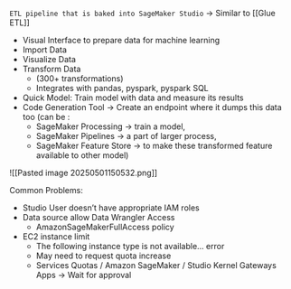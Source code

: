 `ETL pipeline that is baked into SageMaker Studio` → Similar to [[Glue ETL]]

- Visual Interface to prepare data for machine learning
- Import Data
- Visualize Data
- Transform Data 
	- (300+ transformations)
	- Integrates with pandas, pyspark, pyspark SQL
- Quick Model: Train model with data and measure its results
- Code Generation Tool → Create an endpoint where it dumps this data too (can be :
	- SageMaker Processing → train a model, 
	- SageMaker Pipelines → a part of larger process, 
	- SageMaker Feature Store → to make these transformed feature available to other model)

![[Pasted image 20250501150532.png]]


Common Problems:
- Studio User doesn’t have appropriate IAM roles
- Data source allow Data Wrangler Access
	- AmazonSageMakerFullAccess policy
- EC2 instance limit
	- The following instance type is not available… error
	- May need to request quota increase
	- Services Quotas / Amazon SageMaker / Studio Kernel Gateways Apps → Wait for approval